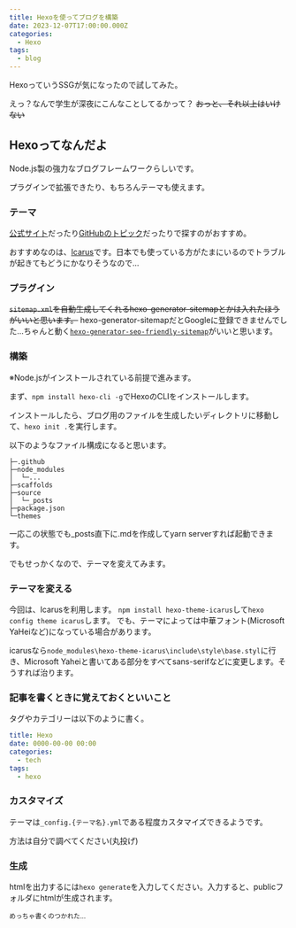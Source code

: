 ```yaml
---
title: Hexoを使ってブログを構築
date: 2023-12-07T17:00:00.000Z
categories:
  - Hexo
tags:
  - blog
---
```

HexoっていうSSGが気になったので試してみた。

えっ？なんで学生が深夜にこんなことしてるかって？ ~~おっと、それ以上はいけない~~

## Hexoってなんだよ
Node.js製の強力なブログフレームワークらしいです。

プラグインで拡張できたり、もちろんテーマも使えます。

### テーマ
[公式サイト](https://hexo.io/themes/)だったり[GitHubのトピック](https://github.com/topics/hexo-theme)だったりで探すのがおすすめ。

おすすめなのは、[Icarus](https://github.com/ppoffice/hexo-theme-icarus)です。日本でも使っている方がたまにいるのでトラブルが起きてもどうにかなりそうなので...

### プラグイン
~~`sitemap.xml`を自動生成してくれるhexo-generator-sitemapとかは入れたほうがいいと思います。~~ hexo-generator-sitemapだとGoogleに登録できませんでした...ちゃんと動く[`hexo-generator-seo-friendly-sitemap`](https://github.com/ludoviclefevre/hexo-generator-seo-friendly-sitemap)がいいと思います。

### 構築
※Node.jsがインストールされている前提で進みます。

まず、`npm install hexo-cli -g`でHexoのCLIをインストールします。

インストールしたら、ブログ用のファイルを生成したいディレクトリに移動して、`hexo init .`を実行します。

以下のようなファイル構成になると思います。
```
├─.github
├─node_modules
│  └─...
├─scaffolds
├─source
│  └─_posts
├─package.json
└─themes
```
一応この状態でも_posts直下に.mdを作成してyarn serverすれば起動できます。

でもせっかくなので、テーマを変えてみます。
### テーマを変える
今回は、Icarusを利用します。
`npm install hexo-theme-icarus`して`hexo config theme icarus`します。
でも、テーマによっては中華フォント(Microsoft YaHeiなど)になっている場合があります。

icarusなら`node_modules\hexo-theme-icarus\include\style\base.styl`に行き、Microsoft Yaheiと書いてある部分をすべてsans-serifなどに変更します。そうすれば治ります。

### 記事を書くときに覚えておくといいこと
タグやカテゴリーは以下のように書く。
```yaml
title: Hexo
date: 0000-00-00 00:00
categories:
  - tech
tags: 
  - hexo
```

### カスタマイズ
テーマは`_config.{テーマ名}.yml`である程度カスタマイズできるようです。

方法は自分で調べてください(丸投げ)

### 生成
htmlを出力するには`hexo generate`を入力してください。入力すると、publicフォルダにhtmlが生成されます。


<p><small>めっちゃ書くのつかれた...</small></p>